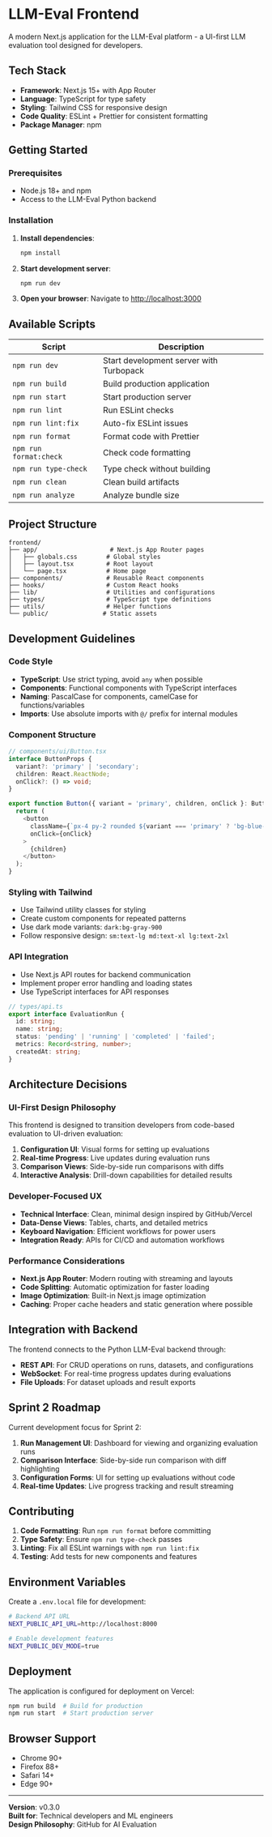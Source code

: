 # LLM-Eval Frontend

A modern Next.js application for the LLM-Eval platform - a UI-first LLM evaluation tool designed for developers.

## Tech Stack

- **Framework**: Next.js 15+ with App Router
- **Language**: TypeScript for type safety
- **Styling**: Tailwind CSS for responsive design
- **Code Quality**: ESLint + Prettier for consistent formatting
- **Package Manager**: npm

## Getting Started

### Prerequisites

- Node.js 18+ and npm
- Access to the LLM-Eval Python backend

### Installation

1. **Install dependencies**:

   ```bash
   npm install
   ```

2. **Start development server**:

   ```bash
   npm run dev
   ```

3. **Open your browser**:
   Navigate to [http://localhost:3000](http://localhost:3000)

## Available Scripts

| Script                 | Description                             |
| ---------------------- | --------------------------------------- |
| `npm run dev`          | Start development server with Turbopack |
| `npm run build`        | Build production application            |
| `npm run start`        | Start production server                 |
| `npm run lint`         | Run ESLint checks                       |
| `npm run lint:fix`     | Auto-fix ESLint issues                  |
| `npm run format`       | Format code with Prettier               |
| `npm run format:check` | Check code formatting                   |
| `npm run type-check`   | Type check without building             |
| `npm run clean`        | Clean build artifacts                   |
| `npm run analyze`      | Analyze bundle size                     |

## Project Structure

```
frontend/
├── app/                    # Next.js App Router pages
│   ├── globals.css        # Global styles
│   ├── layout.tsx         # Root layout
│   └── page.tsx           # Home page
├── components/            # Reusable React components
├── hooks/                 # Custom React hooks
├── lib/                   # Utilities and configurations
├── types/                 # TypeScript type definitions
├── utils/                 # Helper functions
└── public/               # Static assets
```

## Development Guidelines

### Code Style

- **TypeScript**: Use strict typing, avoid `any` when possible
- **Components**: Functional components with TypeScript interfaces
- **Naming**: PascalCase for components, camelCase for functions/variables
- **Imports**: Use absolute imports with `@/` prefix for internal modules

### Component Structure

```typescript
// components/ui/Button.tsx
interface ButtonProps {
  variant?: 'primary' | 'secondary';
  children: React.ReactNode;
  onClick?: () => void;
}

export function Button({ variant = 'primary', children, onClick }: ButtonProps) {
  return (
    <button
      className={`px-4 py-2 rounded ${variant === 'primary' ? 'bg-blue-600 text-white' : 'bg-gray-200 text-gray-800'}`}
      onClick={onClick}
    >
      {children}
    </button>
  );
}
```

### Styling with Tailwind

- Use Tailwind utility classes for styling
- Create custom components for repeated patterns
- Use dark mode variants: `dark:bg-gray-900`
- Follow responsive design: `sm:text-lg md:text-xl lg:text-2xl`

### API Integration

- Use Next.js API routes for backend communication
- Implement proper error handling and loading states
- Use TypeScript interfaces for API responses

```typescript
// types/api.ts
export interface EvaluationRun {
  id: string;
  name: string;
  status: 'pending' | 'running' | 'completed' | 'failed';
  metrics: Record<string, number>;
  createdAt: string;
}
```

## Architecture Decisions

### UI-First Design Philosophy

This frontend is designed to transition developers from code-based evaluation to UI-driven evaluation:

1. **Configuration UI**: Visual forms for setting up evaluations
2. **Real-time Progress**: Live updates during evaluation runs
3. **Comparison Views**: Side-by-side run comparisons with diffs
4. **Interactive Analysis**: Drill-down capabilities for detailed results

### Developer-Focused UX

- **Technical Interface**: Clean, minimal design inspired by GitHub/Vercel
- **Data-Dense Views**: Tables, charts, and detailed metrics
- **Keyboard Navigation**: Efficient workflows for power users
- **Integration Ready**: APIs for CI/CD and automation workflows

### Performance Considerations

- **Next.js App Router**: Modern routing with streaming and layouts
- **Code Splitting**: Automatic optimization for faster loading
- **Image Optimization**: Built-in Next.js image optimization
- **Caching**: Proper cache headers and static generation where possible

## Integration with Backend

The frontend connects to the Python LLM-Eval backend through:

- **REST API**: For CRUD operations on runs, datasets, and configurations
- **WebSocket**: For real-time progress updates during evaluations
- **File Uploads**: For dataset uploads and result exports

## Sprint 2 Roadmap

Current development focus for Sprint 2:

1. **Run Management UI**: Dashboard for viewing and organizing evaluation runs
2. **Comparison Interface**: Side-by-side run comparison with diff highlighting
3. **Configuration Forms**: UI for setting up evaluations without code
4. **Real-time Updates**: Live progress tracking and result streaming

## Contributing

1. **Code Formatting**: Run `npm run format` before committing
2. **Type Safety**: Ensure `npm run type-check` passes
3. **Linting**: Fix all ESLint warnings with `npm run lint:fix`
4. **Testing**: Add tests for new components and features

## Environment Variables

Create a `.env.local` file for development:

```bash
# Backend API URL
NEXT_PUBLIC_API_URL=http://localhost:8000

# Enable development features
NEXT_PUBLIC_DEV_MODE=true
```

## Deployment

The application is configured for deployment on Vercel:

```bash
npm run build  # Build for production
npm run start  # Start production server
```

## Browser Support

- Chrome 90+
- Firefox 88+
- Safari 14+
- Edge 90+

---

**Version**: v0.3.0  
**Built for**: Technical developers and ML engineers  
**Design Philosophy**: GitHub for AI Evaluation
